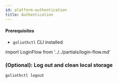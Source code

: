 ```yaml
---
id: platform-authentication
title: Authentication
---
```


#### Prerequisites

- `goliothctl` CLI installed

import LoginFlow from '../../partials/login-flow.md'

<LoginFlow/>

### (Optional): Log out and clean local storage

```
goliothctl logout
```
